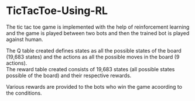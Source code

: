 # TicTacToe-Using-RL
The tic tac toe game is implemented with the help of reinforcement learning and the game is played between two bots and then the trained bot is played against human.

The Q table created defines states as all the possible states of the board (19,683 states) and the actions as all the possible moves in the board (9 actions). \
The reward table created consists of 19,683 states (all possible states possible of the board) and their respective rewards. 

Various rewards are provided to the bots who win the game acoording to the conditions.
